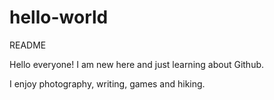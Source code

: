 # hello-world
README

Hello everyone! I am new here and just learning about Github.

I enjoy photography, writing, games and hiking.
